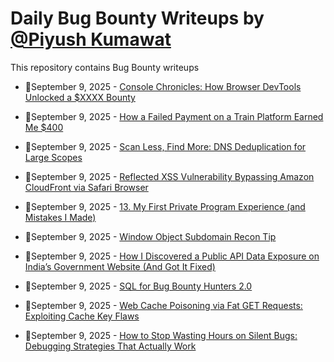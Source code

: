 # Daily Bug Bounty Writeups by [@Piyush Kumawat](https://twitter.com/piyush_supiy) 
This repository contains Bug Bounty writeups

<!-- BLOG-POST-LIST:START -->
 - 💯September 9, 2025 - [Console Chronicles: How Browser DevTools Unlocked a $XXXX Bounty](https://medium.com/@iski/console-chronicles-how-browser-devtools-unlocked-a-xxxx-bounty-2536fe09615d?source=rss------bug_bounty-5) 

 - 💯September 9, 2025 - [How a Failed Payment on a Train Platform Earned Me $400](https://infosecwriteups.com/how-a-failed-payment-on-a-train-platform-earned-me-400-23241d204550?source=rss------bug_bounty-5) 

 - 💯September 9, 2025 - [Scan Less, Find More: DNS Deduplication for Large Scopes](https://medium.com/@2s1one/scan-less-find-more-dns-deduplication-for-large-scopes-efbe1cdf57e9?source=rss------bug_bounty-5) 

 - 💯September 9, 2025 - [Reflected XSS Vulnerability Bypassing Amazon CloudFront via Safari Browser](https://infosecwriteups.com/reflected-xss-vulnerability-bypassing-amazon-cloudfront-via-safari-browser-5416b5b64be2?source=rss------bug_bounty-5) 

 - 💯September 9, 2025 - [13. My First Private Program Experience &lpar;and Mistakes I Made&rpar;](https://infosecwriteups.com/13-my-first-private-program-experience-and-mistakes-i-made-a5d8d6b325a7?source=rss------bug_bounty-5) 

 - 💯September 9, 2025 - [Window Object Subdomain Recon Tip](https://medium.com/ai-apocalypse/window-object-subdomain-recon-tip-cf74d746ca59?source=rss------bug_bounty-5) 

 - 💯September 9, 2025 - [How I Discovered a Public API Data Exposure on India’s Government Website &lpar;And Got It Fixed&rpar;](https://medium.com/@uday637/how-i-discovered-a-public-api-data-exposure-on-indias-government-website-and-got-it-fixed-d6d4989d486f?source=rss------bug_bounty-5) 

 - 💯September 9, 2025 - [SQL for Bug Bounty Hunters 2.0](https://infosecwriteups.com/sql-for-bug-bounty-hunters-2-0-f7e136c0e5c9?source=rss------bug_bounty-5) 

 - 💯September 9, 2025 - [Web Cache Poisoning via Fat GET Requests: Exploiting Cache Key Flaws](https://infosecwriteups.com/web-cache-poisoning-via-fat-get-requests-exploiting-cache-key-flaws-37e8d5030a2d?source=rss------bug_bounty-5) 

 - 💯September 9, 2025 - [How to Stop Wasting Hours on Silent Bugs: Debugging Strategies That Actually Work](https://javascript.plainenglish.io/how-to-stop-wasting-hours-on-silent-bugs-debugging-strategies-that-actually-work-9aa3ece04e9b?source=rss------bug_bounty-5) 
<!-- BLOG-POST-LIST:END -->
